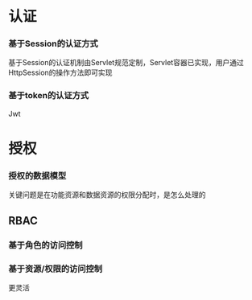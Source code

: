# 认证
### 基于Session的认证方式
基于Session的认证机制由Servlet规范定制，Servlet容器已实现，用户通过HttpSession的操作方法即可实现

### 基于token的认证方式
Jwt

# 授权
### 授权的数据模型
关键问题是在功能资源和数据资源的权限分配时，是怎么处理的

## RBAC
### 基于角色的访问控制

### 基于资源/权限的访问控制
更灵活


